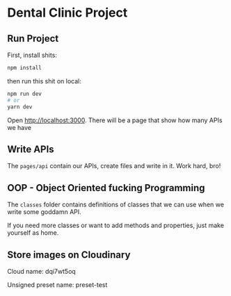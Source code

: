 # Dental Clinic Project


## Run Project

First, install shits:

```bash
npm install
```
then run this shit on local:

```bash
npm run dev
# or
yarn dev
```

Open [http://localhost:3000](http://localhost:3000). There will be a page that show how many APIs we have

## Write APIs
The `pages/api` contain our APIs, create files and write in it. Work hard, bro!

## OOP - Object Oriented fucking Programming

The `classes` folder contains definitions of classes that we can use when we write some goddamn API.

If you need more classes or want to add methods and properties, just make yourself as home.

## Store images on Cloudinary
Cloud name: dqi7wt5oq

Unsigned preset name: preset-test
